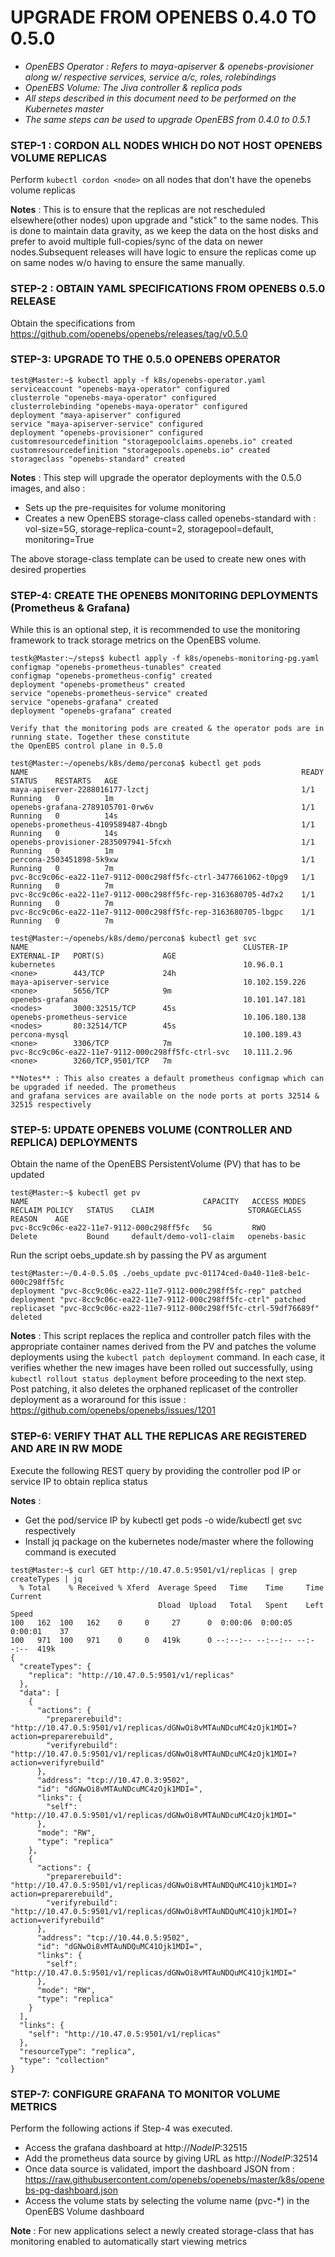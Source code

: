 # UPGRADE FROM OPENEBS 0.4.0 TO 0.5.0

- *OpenEBS Operator : Refers to maya-apiserver & openebs-provisioner along w/ respective services, service a/c, roles, rolebindings*
- *OpenEBS Volume: The Jiva controller & replica pods*
- *All steps described in this document need to be performed on the Kubernetes master*
- *The same steps can be used to upgrade OpenEBS from 0.4.0 to 0.5.1* 

### STEP-1 : CORDON ALL NODES WHICH DO NOT HOST OPENEBS VOLUME REPLICAS 

Perform ```kubectl cordon <node>``` on all nodes that don't have the openebs volume replicas

**Notes** : This is to ensure that the replicas are not rescheduled elsewhere(other nodes) upon upgrade and "stick" to the same 
nodes. This is done to maintain data gravity, as we keep the data on the host disks and prefer to avoid multiple full-copies/sync 
of the data on newer nodes.Subsequent releases will have logic to ensure the replicas come up on same nodes w/o having to ensure 
the same manually.

### STEP-2 : OBTAIN YAML SPECIFICATIONS FROM OPENEBS 0.5.0 RELEASE

Obtain the specifications from https://github.com/openebs/openebs/releases/tag/v0.5.0 

### STEP-3: UPGRADE TO THE 0.5.0 OPENEBS OPERATOR

```
test@Master:~$ kubectl apply -f k8s/openebs-operator.yaml
serviceaccount "openebs-maya-operator" configured
clusterrole "openebs-maya-operator" configured
clusterrolebinding "openebs-maya-operator" configured
deployment "maya-apiserver" configured
service "maya-apiserver-service" configured
deployment "openebs-provisioner" configured
customresourcedefinition "storagepoolclaims.openebs.io" created
customresourcedefinition "storagepools.openebs.io" created
storageclass "openebs-standard" created
```

**Notes** : This step will upgrade the operator deployments with the 0.5.0 images, and also :

- Sets up the pre-requisites for volume monitoring
- Creates a new OpenEBS storage-class called openebs-standard with : vol-size=5G, storage-replica-count=2, storagepool=default, monitoring=True
  
The above storage-class template can be used to create new ones with desired properties

### STEP-4: CREATE THE OPENEBS MONITORING DEPLOYMENTS (Prometheus & Grafana)

While this is an optional step, it is recommended to use the monitoring framework to track storage metrics on the OpenEBS 
volume.

```
testk@Master:~/steps$ kubectl apply -f k8s/openebs-monitoring-pg.yaml
configmap "openebs-prometheus-tunables" created
configmap "openebs-prometheus-config" created
deployment "openebs-prometheus" created
service "openebs-prometheus-service" created
service "openebs-grafana" created
deployment "openebs-grafana" created

Verify that the monitoring pods are created & the operator pods are in running state. Together these constitute
the OpenEBS control plane in 0.5.0

test@Master:~/openebs/k8s/demo/percona$ kubectl get pods
NAME                                                             READY     STATUS    RESTARTS   AGE
maya-apiserver-2288016177-lzctj                                  1/1       Running   0          1m
openebs-grafana-2789105701-0rw6v                                 1/1       Running   0          14s
openebs-prometheus-4109589487-4bngb                              1/1       Running   0          14s
openebs-provisioner-2835097941-5fcxh                             1/1       Running   0          1m
percona-2503451898-5k9xw                                         1/1       Running   0          7m
pvc-8cc9c06c-ea22-11e7-9112-000c298ff5fc-ctrl-3477661062-t0pg9   1/1       Running   0          7m
pvc-8cc9c06c-ea22-11e7-9112-000c298ff5fc-rep-3163680705-4d7x2    1/1       Running   0          7m
pvc-8cc9c06c-ea22-11e7-9112-000c298ff5fc-rep-3163680705-lbgpc    1/1       Running   0          7m

test@Master:~/openebs/k8s/demo/percona$ kubectl get svc
NAME                                                CLUSTER-IP       EXTERNAL-IP   PORT(S)             AGE
kubernetes                                          10.96.0.1        <none>        443/TCP             24h
maya-apiserver-service                              10.102.159.226   <none>        5656/TCP            9m
openebs-grafana                                     10.101.147.181   <nodes>       3000:32515/TCP      45s
openebs-prometheus-service                          10.106.180.138   <nodes>       80:32514/TCP        45s
percona-mysql                                       10.100.189.43    <none>        3306/TCP            7m
pvc-8cc9c06c-ea22-11e7-9112-000c298ff5fc-ctrl-svc   10.111.2.96      <none>        3260/TCP,9501/TCP   7m

**Notes** : This also creates a default prometheus configmap which can be upgraded if needed. The prometheus 
and grafana services are available on the node ports at ports 32514 & 32515 respectively

```
### STEP-5: UPDATE OPENEBS VOLUME (CONTROLLER AND REPLICA) DEPLOYMENTS 

Obtain the name of the OpenEBS PersistentVolume (PV) that has to be updated

```
test@Master:~$ kubectl get pv
NAME                                       CAPACITY   ACCESS MODES   RECLAIM POLICY   STATUS    CLAIM                     STORAGECLASS       REASON    AGE
pvc-8cc9c06c-ea22-11e7-9112-000c298ff5fc   5G         RWO            Delete           Bound     default/demo-vol1-claim   openebs-basic    
```

Run the script oebs_update.sh by passing the PV as argument

```
test@Master:~/0.4-0.5.0$ ./oebs_update pvc-01174ced-0a40-11e8-be1c-000c298ff5fc
deployment "pvc-8cc9c06c-ea22-11e7-9112-000c298ff5fc-rep" patched
deployment "pvc-8cc9c06c-ea22-11e7-9112-000c298ff5fc-ctrl" patched
replicaset "pvc-8cc9c06c-ea22-11e7-9112-000c298ff5fc-ctrl-59df76689f" deleted
```
**Notes** : This script replaces the replica and controller patch files with the appropriate container names derived from the 
PV and patches the volume deployments using the ```kubectl patch deployment``` command. 
In each case, it verifies whether the new images have been rolled out successfully, using ```kubectl rollout status deployment```
before proceeding to the next step. Post patching, it also deletes the orphaned replicaset of the controller deployment as a 
woraround for this issue : https://github.com/openebs/openebs/issues/1201

### STEP-6: VERIFY THAT ALL THE REPLICAS ARE REGISTERED AND ARE IN RW MODE

Execute the following REST query by providing the controller pod IP or service IP to obtain replica status 

**Notes** : 

- Get the pod/service IP by kubectl get pods -o wide/kubectl get svc respectively
- Install jq package on the kubernetes node/master where the following command is executed

```
test@Master:~$ curl GET http://10.47.0.5:9501/v1/replicas | grep createTypes | jq
  % Total    % Received % Xferd  Average Speed   Time    Time     Time  Current
                                 Dload  Upload   Total   Spent    Left  Speed
100   162  100   162    0     0     27      0  0:00:06  0:00:05  0:00:01    37
100   971  100   971    0     0   419k      0 --:--:-- --:--:-- --:--:--  419k
{
  "createTypes": {
    "replica": "http://10.47.0.5:9501/v1/replicas"
  },
  "data": [
    {
      "actions": {
        "preparerebuild": "http://10.47.0.5:9501/v1/replicas/dGNwOi8vMTAuNDcuMC4zOjk1MDI=?action=preparerebuild",
        "verifyrebuild": "http://10.47.0.5:9501/v1/replicas/dGNwOi8vMTAuNDcuMC4zOjk1MDI=?action=verifyrebuild"
      },
      "address": "tcp://10.47.0.3:9502",
      "id": "dGNwOi8vMTAuNDcuMC4zOjk1MDI=",
      "links": {
        "self": "http://10.47.0.5:9501/v1/replicas/dGNwOi8vMTAuNDcuMC4zOjk1MDI="
      },
      "mode": "RW",
      "type": "replica"
    },
    {
      "actions": {
        "preparerebuild": "http://10.47.0.5:9501/v1/replicas/dGNwOi8vMTAuNDQuMC41Ojk1MDI=?action=preparerebuild",
        "verifyrebuild": "http://10.47.0.5:9501/v1/replicas/dGNwOi8vMTAuNDQuMC41Ojk1MDI=?action=verifyrebuild"
      },
      "address": "tcp://10.44.0.5:9502",
      "id": "dGNwOi8vMTAuNDQuMC41Ojk1MDI=",
      "links": {
        "self": "http://10.47.0.5:9501/v1/replicas/dGNwOi8vMTAuNDQuMC41Ojk1MDI="
      },
      "mode": "RW",
      "type": "replica"
    }
  ],
  "links": {
    "self": "http://10.47.0.5:9501/v1/replicas"
  },
  "resourceType": "replica",
  "type": "collection"
}
```

### STEP-7: CONFIGURE GRAFANA TO MONITOR VOLUME METRICS

Perform the following actions if Step-4 was executed. 

- Access the grafana dashboard at http://*NodeIP*:32515
- Add the prometheus data source by giving URL as http://*NodeIP*:32514 
- Once data source is validated, import the dashboard JSON from : 
  https://raw.githubusercontent.com/openebs/openebs/master/k8s/openebs-pg-dashboard.json
- Access the volume stats by selecting the volume name (pvc-*) in the OpenEBS Volume dashboard

**Note** : For new applications select a newly created storage-class that has monitoring enabled to automatically start viewing metrics
